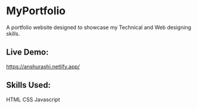 # MyPortfolio
A portfolio website designed to showcase my Technical and Web designing skills.

## Live Demo:
https://anshurashi.netlify.app/

## Skills Used:
HTML
CSS
Javascript
